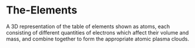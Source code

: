 # The-Elements
A 3D representation of the table of elements shown as atoms, each consisting of different quantities of electrons which affect their volume and mass, and combine together to form the appropriate atomic plasma clouds.
